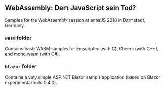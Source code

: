 ## WebAssembly: Dem JavaScript sein Tod?

Samples for the WebAssembly session at enterJS 2018 in Darmstadt, Germany.

### `wasm` folder

Contains basic WASM samples for Emscripten (with C), Cheerp (with C++), and mono.wasm (with C#).

### `blazor` folder

Contains a very simple ASP.NET Blazor sample application (based on Blazor experimental build 0.4.0).
